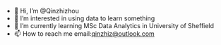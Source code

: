 - 👋 Hi, I’m @Qinzhizhou
- 👀 I’m interested in using data to learn something
- 🌱 I’m currently learning MSc Data Analytics in University of Sheffield
- 📫 How to reach me email:qinzhiz@outlook.com
